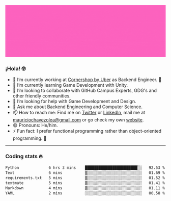 ![Banner](banner.gif)

### ¡Hola! 🤓

- 🔭 I’m currently working at [Cornershop by Uber](https://cornershopapp.com) as Backend Engineer. 🥑
- 🌱 I’m currently learning Game Development with Unity.
- 👯 I’m looking to collaborate with GitHub Campus Experts, GDG's and other friendly communities.
- 🤔 I’m looking for help with Game Development and Design.
- 💬 Ask me about Backend Engineering and Computer Science.
- 📫 How to reach me: Find me on [Twitter](https://twitter.com/ultr4nerd) or [LinkedIn](https://www.linkedin.com/in/ultr4nerd), mail me at [mauriciochavezolea@gmail.com](mailto:mauriciochavezolea@gmail.com) or go check my own [website](mauriciochavez.dev).
- 😄 Pronouns: He/him. 
- ⚡ Fun fact: I prefer functional programming rather than object-oriented programming. 🤭
---

### Coding stats 🔥

<!--START_SECTION:waka-->

```text
Python             6 hrs 3 mins    ███████████████████████░░   92.53 %
Text               6 mins          ▒░░░░░░░░░░░░░░░░░░░░░░░░   01.69 %
requirements.txt   5 mins          ▒░░░░░░░░░░░░░░░░░░░░░░░░   01.52 %
textmate           5 mins          ▒░░░░░░░░░░░░░░░░░░░░░░░░   01.41 %
Markdown           4 mins          ▒░░░░░░░░░░░░░░░░░░░░░░░░   01.11 %
YAML               2 mins          ░░░░░░░░░░░░░░░░░░░░░░░░░   00.58 %
```

<!--END_SECTION:waka-->
